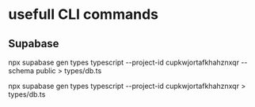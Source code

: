 # usefull CLI commands

## Supabase

npx supabase gen types typescript --project-id cupkwjortafkhahznxqr --schema public > types/db.ts

npx supabase gen types typescript --project-id cupkwjortafkhahznxqr > types/db.ts
